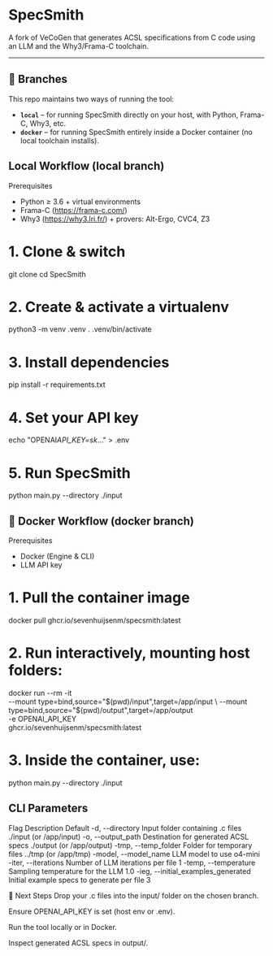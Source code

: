 # SpecSmith

A fork of VeCoGen that generates ACSL specifications from C code using an LLM and the Why3/Frama-C toolchain.

---

## 📂 Branches

This repo maintains two ways of running the tool:

- **`local`** – for running SpecSmith directly on your host, with Python, Frama-C, Why3, etc.
- **`docker`** – for running SpecSmith entirely inside a Docker container (no local toolchain installs).

## Local Workflow (local branch)

Prerequisites

- Python ≥ 3.6 + virtual environments
- Frama-C (https://frama-c.com/)
- Why3 (https://why3.lri.fr/) + provers: Alt-Ergo, CVC4, Z3

# 1. Clone & switch

git clone <repo-url>
cd SpecSmith

# 2. Create & activate a virtualenv

python3 -m venv .venv
. .venv/bin/activate

# 3. Install dependencies

pip install -r requirements.txt

# 4. Set your API key

echo "OPENAI*API_KEY=sk*..." > .env

# 5. Run SpecSmith

python main.py --directory ./input

## 🐳 Docker Workflow (docker branch)

Prerequisites

- Docker (Engine & CLI)
- LLM API key

# 1. Pull the container image

docker pull ghcr.io/sevenhuijsenm/specsmith:latest

# 2. Run interactively, mounting host folders:

docker run --rm -it \
 --mount type=bind,source="$(pwd)/input",target=/app/input \
  --mount type=bind,source="$(pwd)/output",target=/app/output \
 -e OPENAI_API_KEY \
 ghcr.io/sevenhuijsenm/specsmith:latest

# 3. Inside the container, use:

python main.py --directory ./input

## CLI Parameters

Flag Description Default
-d, --directory Input folder containing .c files ./input (or /app/input)
-o, --output_path Destination for generated ACSL specs ./output (or /app/output)
-tmp, --temp_folder Folder for temporary files ../tmp (or /app/tmp)
-model, --model_name LLM model to use o4-mini
-iter, --iterations Number of LLM iterations per file 1
-temp, --temperature Sampling temperature for the LLM 1.0
-ieg, --initial_examples_generated Initial example specs to generate per file 3

🚀 Next Steps
Drop your .c files into the input/ folder on the chosen branch.

Ensure OPENAI_API_KEY is set (host env or .env).

Run the tool locally or in Docker.

Inspect generated ACSL specs in output/.
